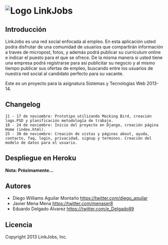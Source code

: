 # ![Logo LinkJobs](http://img853.imageshack.us/img853/2854/3088.png)


## Introducción

LinkJobs es una red social enfocada al empleo.
En esta aplicación usted podra disfrutar de una comunidad de usuarios que compartirán información a traves de micropost, fotos, y además podrá publicar su curriculum online e indicar el puesto para el que se ofrece. De la misma manera si usted tiene una empresa podrá registrarse para así publicitar su negocio y al mismo tiempo publicar sus ofertas de empleo, buscando entre los usuarios de nuestra red social al candidato perfecto para su vacante.

Este es un proyecto para la asignatura Sistemas y Tecnologías Web 2013-14.


## Changelog

	11 - 17 de noviembre: Prototipo utilizando Mocking Bird, creación logo.PSD y planificación metodología de trabajo.  
	18 - 24 de noviembre: Inicio del proyecto en Django, creación página Home (index.html).  
	25 - 30 de noviembre: Creación de vistas y páginas about, ayuda, contacto, faq, login, privacidad, signup y terminos. Creación del modelo de datos para el usuario. 




## Despliegue en Heroku

**Nota: Próximamente...**

## Autores

* Diego Williams Aguilar Montaño <https://twitter.com/diego_aguilar>
* Javier Mena Mena <https://twitter.com/menaser8>
* Eduardo Delgado Álvarez <https://twitter.com/e_Delgado89>

## Licencia

Copyright 2013 LinkJobs, Inc.  